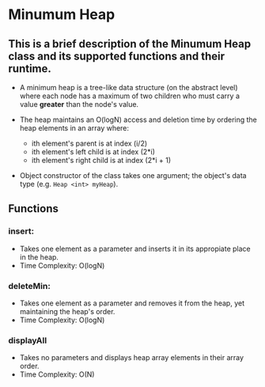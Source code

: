 # Minumum Heap

This is a brief description of the Minumum Heap class and its supported functions and their runtime.
---------
- A minimum heap is a tree-like data structure (on the abstract level) where each node has a maximum of two children who must carry a value **greater** than the node's value.

- The heap maintains an O(logN) access and deletion time by ordering the heap elements in an array where: 
    - ith element's parent is at index (i/2)
    - ith element's left child is at index (2*i)
    - ith element's right child is at index (2*i + 1) 
    
- Object constructor of the class takes one argument; the object's data type (e.g. ```Heap <int> myHeap```).

## Functions
### insert:
- Takes one element as a parameter and inserts it in its appropiate place in the heap.
- Time Complexity: O(logN)

### deleteMin:
- Takes one element as a parameter and removes it from the heap, yet maintaining the heap's order.
- Time Complexity: O(logN)

### displayAll
- Takes no parameters and displays heap array elements in their array order.
- Time Complexity: O(N)